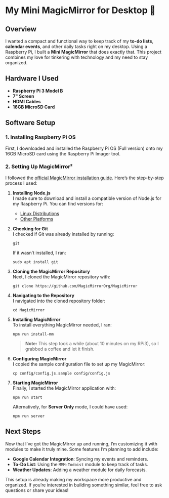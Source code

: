 # My Mini MagicMirror for Desktop 📆

## Overview
I wanted a compact and functional way to keep track of my **to-do lists**, **calendar events**, and other daily tasks right on my desktop. Using a Raspberry Pi, I built a **Mini MagicMirror** that does exactly that. This project combines my love for tinkering with technology and my need to stay organized.

## Hardware I Used
- **Raspberry Pi 3 Model B**
- **7" Screen**
- **HDMI Cables**
- **16GB MicroSD Card**

## Software Setup

### 1. Installing Raspberry Pi OS
First, I downloaded and installed the Raspberry Pi OS (Full version) onto my 16GB MicroSD card using the Raspberry Pi Imager tool.

### 2. Setting Up MagicMirror²
I followed the [official MagicMirror installation guide](https://docs.magicmirror.builders/getting-started/installation.html#manual-installation). Here’s the step-by-step process I used:

1. **Installing Node.js**  
   I made sure to download and install a compatible version of Node.js for my Raspberry Pi. You can find versions for:
   - [Linux Distributions](https://nodejs.org)
   - [Other Platforms](https://nodejs.org)

2. **Checking for Git**  
   I checked if Git was already installed by running:
   ```
   git
   ```
   If it wasn’t installed, I ran:
   ```
   sudo apt install git
   ```

3. **Cloning the MagicMirror Repository**  
   Next, I cloned the MagicMirror repository with:
   ```
   git clone https://github.com/MagicMirrorOrg/MagicMirror
   ```

4. **Navigating to the Repository**  
   I navigated into the cloned repository folder:
   ```
   cd MagicMirror
   ```

5. **Installing MagicMirror**  
   To install everything MagicMirror needed, I ran:
   ```
   npm run install-mm
   ```

   > **Note:** This step took a while (about 10 minutes on my RPi3), so I grabbed a coffee and let it finish.

6. **Configuring MagicMirror**  
   I copied the sample configuration file to set up my MagicMirror:
   ```
   cp config/config.js.sample config/config.js
   ```

7. **Starting MagicMirror**  
   Finally, I started the MagicMirror application with:
   ```
   npm run start
   ```

   Alternatively, for **Server Only** mode, I could have used:
   ```
   npm run server
   ```

## Next Steps
Now that I’ve got the MagicMirror up and running, I’m customizing it with modules to make it truly mine. Some features I’m planning to add include:
- **Google Calendar Integration**: Syncing my events and reminders.
- **To-Do List**: Using the `MMM-Todoist` module to keep track of tasks.
- **Weather Updates**: Adding a weather module for daily forecasts.

This setup is already making my workspace more productive and organized. If you’re interested in building something similar, feel free to ask questions or share your ideas!
